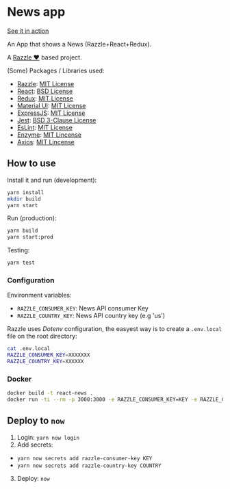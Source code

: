 # News app

[See it in action]( https://challenge.juanma06.now.sh)

An App that shows a News (Razzle+React+Redux).

A [Razzle ♥](https://github.com/jaredpalmer/razzle) based project.

(Some) Packages / Libraries used:

* [Razzle](https://github.com/jaredpalmer/razzle): [MIT License](https://github.com/jaredpalmer/razzle/blob/master/LICENSE)
* [React](https://github.com/facebook/react): [BSD License](https://github.com/facebook/react/blob/master/LICENSE)
* [Redux](https://github.com/reactjs/redux): [MIT License](https://github.com/reactjs/redux/blob/master/LICENSE.md)
* [Material UI](https://github.com/callemall/material-ui): [MIT License](https://github.com/callemall/material-ui/blob/v1-beta/LICENSE)
* [ExpressJS](https://github.com/expressjs/express): [MIT License](https://github.com/expressjs/express/blob/master/LICENSE)
* [Jest](https://github.com/facebook/jest): [BSD 3-Clause License](https://github.com/facebook/jest/blob/master/LICENSE)
* [EsLint](https://github.com/eslint/eslint): [MIT License](https://github.com/eslint/eslint/blob/master/LICENSE)
* [Enzyme](https://github.com/airbnb/enzyme): [MIT Lincense](https://github.com/airbnb/enzyme/blob/master/LICENSE.md)
* [Axios](https://github.com/axios/axios): [MIT Lincense](https://github.com/axios/axios/blob/master/LICENSE)

## How to use

Install it and run (development):

```bash
yarn install
mkdir build
yarn start
```

Run (production):

```bash
yarn build
yarn start:prod
```

Testing:

```bash
yarn test
```

### Configuration

Environment variables:

* `RAZZLE_CONSUMER_KEY`: News API consumer Key
* `RAZZLE_COUNTRY_KEY`: News API country key (e.g 'us')

Razzle uses _Dotenv_ configuration, the easyest way is to create a `.env.local` file on the root directory:

```bash
cat .env.local
RAZZLE_CONSUMER_KEY=XXXXXXX
RAZZLE_COUNTRY_KEY=XXXXXX
```

### Docker

```bash
docker build -t react-news .
docker run -ti --rm -p 3000:3000 -e RAZZLE_CONSUMER_KEY=KEY -e RAZZLE_COUNTRY_KEY=CODE react-news
```

## Deploy to `now`

1. Login: `yarn now login`
2. Add secrets:
  * `yarn now secrets add razzle-consumer-key KEY`
  * `yarn now secrets add razzle-country-key COUNTRY`
3. Deploy: `now`
